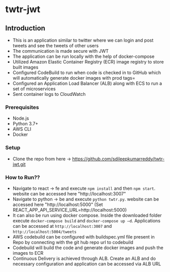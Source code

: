 # twtr-jwt

## Introduction

* This is an application similar to twitter where we can login and post tweets and see the tweets of other users
* The communication is made secure with JWT
* The application can be run locally with the help of docker-compose
* Utilized Amazon Elastic Container Registry (ECR) image registry to store built images
* Configured CodeBuild to run when code is checked in to GitHub which will automatically generate docker images with prod tags=
* Configured an Application Load Balancer (ALB) along with ECS to run a set of microservices
* Sent container logs to CloudWatch


### Prerequisites

* Node.js
* Python 3.7+
* AWS CLI
* Docker

### Setup

* Clone the repo from here -> https://github.com/sdileepkumarreddy/twtr-jwt.git

### How to Run??

* Navigate to react -> fe and execute `npm install` and then `npm start`. website can be accessed here  "http://localhost:3007"
* Navigate to python -> be and execute `python twtr.py`. website can be accessed here  "http://localhost:5000" (Set REACT_APP_API_SERVICE_URL=http://localhost:5000)
* It can also be run using docker compose. Inside the downloaded folder execute `docker-compose build` and `docker-compose up –d`. Applications can be accessed at `http://localhost:3007`
and `http://localhost:5004/tweets`
* AWS codebuild can be configured with buildspec.yml file present in Repo by connecting with the git hub repo url to codebuild
* Codebuild will build the code and generate docker images and push the images to ECR
* Continuous Delivery is achieved through ALB. Create an ALB and do necessary configuration and application can be accessed via ALB URL


